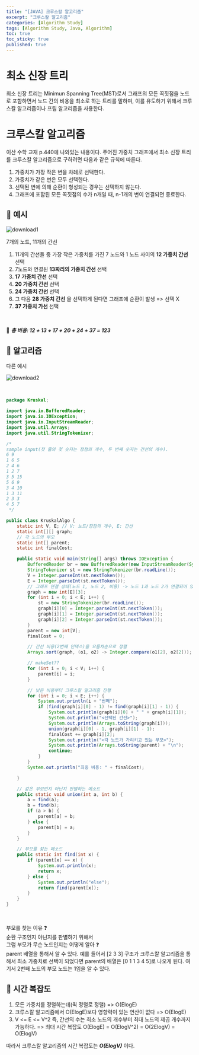 ```yaml
---
title: "[JAVA] 크루스칼 알고리즘"
excerpt: "크루스칼 알고리즘"
categories: [Algorithm Study]
tags: [Algorithm Study, Java, Algorithm]
toc: true
toc_sticky: true
published: true
---
```


# 최소 신장 트리

최소 신장 트리는 Minimun Spanning Tree(MST)로서 그래프의 모든 꼭짓점을 노드로 포함하면서 노드 간의 비용을 최소로 하는 트리를 말하며, 이를 유도하기 위해서 크루스칼 알고리즘이나 프림 알고리즘을 사용한다.

# 크루스칼 알고리즘

이산 수학 교재 p.440에 나와있는 내용이다. 주어진 가중치 그래프에서 최소 신장 트리를 크루스칼 알고리즘으로 구하려면 다음과 같은 규칙에 따른다.
<br>

1. 가중치가 가장 작은 변을 차례로 선택한다.
2. 가중치가 같은 변은 모두 선택한다.
3. 선택된 변에 의해 순환이 형성되는 경우는 선택하지 않는다.
4. 그래프에 포함된 모든 꼭짓점의 수가 n개일 때, n-1개의 변이 연결되면 종료한다.
   <br>

## 📍 예시

![download1](https://user-images.githubusercontent.com/96654391/175553908-b36958ce-5974-424b-ba6c-e30be484ae5c.png) <br>

7개의 노드, 11개의 간선 <br>

1. 11개의 간선들 중 가장 작은 가중치를 가진 7 노드와 1 노드 사이의 **12 가중치 간선** 선택
2. 7노드와 연결된 **13짜리의 가중치 간선** 선택
3. **17 가중치 간선** 선택
4. **20 가중치 간선** 선택
5. **24 가중치 간선** 선택
6. 그 다음 **28 가중치 간선** 을 선택하게 된다면 그래프에 순환이 발생 => 선택 X
7. **37 가중치 가선** 선택

<br>

📌 **_총 비용: 12 + 13 + 17 + 20 + 24 + 37 = 123_**

## 📍 알고리즘

다른 예시 <br>

![download2](https://user-images.githubusercontent.com/96654391/175558535-23f7dc36-0276-4e9d-abfe-f95b9fe7ec1e.png)

<br>

```java
package Kruskal;

import java.io.BufferedReader;
import java.io.IOException;
import java.io.InputStreamReader;
import java.util.Arrays;
import java.util.StringTokenizer;

/*
sample input(첫 줄의 첫 숫자는 정점의 개수, 두 번째 숫자는 간선의 개수).
6 9
1 6 5
2 4 6
1 2 7
3 5 15
5 6 9
3 4 10
1 3 11
2 3 3
4 5 7
 */

public class KruskalAlgo {
    static int V, E; // V: 노드/정점의 개수, E: 간선
    static int[][] graph;
    // 각 노드의 부모
    static int[] parent;
    static int finalCost;

    public static void main(String[] args) throws IOException {
        BufferedReader br = new BufferedReader(new InputStreamReader(System.in));
        StringTokenizer st = new StringTokenizer(br.readLine());
        V = Integer.parseInt(st.nextToken());
        E = Integer.parseInt(st.nextToken());
        // 그래프 연결 상태(노드 1, 노드 2, 비용) -> 노드 1과 노드 2가 연결되어 있고, 해당 비용이 초기화되어있는 2차원 배열
        graph = new int[E][3];
        for (int i = 0; i < E; i++) {
            st = new StringTokenizer(br.readLine());
            graph[i][0] = Integer.parseInt(st.nextToken());
            graph[i][1] = Integer.parseInt(st.nextToken());
            graph[i][2] = Integer.parseInt(st.nextToken());
        }
        parent = new int[V];
        finalCost = 0;

        // 간선 비용(2번째 인덱스)을 오름차순으로 정렬
        Arrays.sort(graph, (o1, o2) -> Integer.compare(o1[2], o2[2]));

        // makeSet??
        for (int i = 0; i < V; i++) {
            parent[i] = i;
        }

        // 낮은 비용부터 크루스칼 알고리즘 진행
        for (int i = 0; i < E; i++) {
            System.out.println(i + "번째");
            if (find(graph[i][0] - 1) != find(graph[i][1] - 1)) {
                System.out.println(graph[i][0] + " " + graph[i][1]);
                System.out.println("<선택된 간선>");
                System.out.println(Arrays.toString(graph[i]));
                union(graph[i][0] - 1, graph[i][1] - 1);
                finalCost += graph[i][2];
                System.out.println("<각 노드가 가리키고 있는 부모>");
                System.out.println(Arrays.toString(parent) + "\n");
                continue;
            }
        }
        System.out.println("최종 비용: " + finalCost);

    }

    // 같은 부모인지 아닌지 판별하는 메소드
    public static void union(int a, int b) {
        a = find(a);
        b = find(b);
        if (a > b) {
            parent[a] = b;
        } else {
            parent[b] = a;
        }
    }

    // 부모를 찾는 메소드
    public static int find(int x) {
        if (parent[x] == x) {
            System.out.println(x);
            return x;
        } else {
            System.out.println("else");
            return find(parent[x]);
        }
    }
}
```

<br>

부모를 찾는 이유 ❓ <br>
순환 구조인지 아닌지를 판별하기 위해서 <br>
그럼 부모가 무슨 노드인지는 어떻게 알아 ❓ <br>
parent 배열을 통해서 알 수 있다. 예를 들어서 [2 3 3] 구조가 크루스칼 알고리즘을 통해서 최소 가중치로 선택이 되었다면 parent의 배열은 [0 1 1 3 4 5]로 나오게 된다. 여기서 2번째 노드의 부모 노드는 1임을 알 수 있다.

## 📍 시간 복잡도

1. 모든 가중치를 정렬하는데(퀵 정렬로 정렬) => O(ElogE)
2. 크루스칼 알고리즘에서 O(ElogE)보다 영향력이 있는 연산이 없다 => O(ElogE)
3. V <= E <= V^2 즉, 간선의 수는 최소 노드의 개수부터 최대 노드의 제곱 개수까지 가능하다. => 최대 시간 복잡도 O(ElogE) = O(ElogV^2) = O(2ElogV) = O(ElogV) <br>

따라서 크루스칼 알고리즘의 시간 복잡도는 **_O(ElogV)_** 이다.
